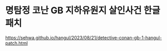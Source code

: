 # 명탐정 코난 GB 지하유원지 살인사건 한글패치

https://sehwa.github.io/hangul/2023/08/21/detective-conan-gb-1-hangul-patch.html
